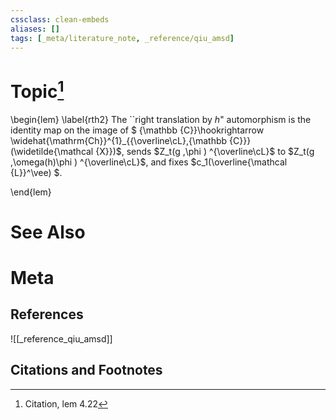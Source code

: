 ```yaml
---
cssclass: clean-embeds
aliases: []
tags: [_meta/literature_note, _reference/qiu_amsd]
---
```

# Topic[^1]
\begin{lem} \label{rth2} The     ``right translation by $h$"  automorphism
    is  the identity map on the image of $ {\mathbb {C}}\hookrightarrow \widehat{\mathrm{Ch}}^{1}_{{\overline\cL},{\mathbb {C}}}(\widetilde{\mathcal {X}})$,
    sends $Z_t(g ,\phi ) ^{\overline\cL}$ to 
$Z_t(g ,\omega(h)\phi ) ^{\overline\cL}$, and     fixes $c_1(\overline{\mathcal {L}}^\vee) $.


\end{lem}

# See Also

# Meta
## References
![[_reference_qiu_amsd]]


## Citations and Footnotes
[^1]: Citation, lem 4.22